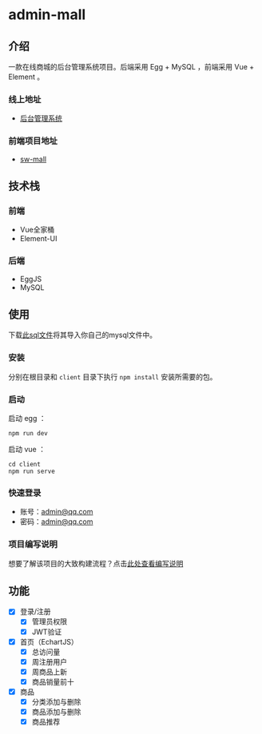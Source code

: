 # admin-mall

## 介绍

一款在线商城的后台管理系统项目。后端采用 Egg + MySQL ，前端采用 Vue + Element 。

### 线上地址

- [后台管理系统](http://mall.evelance.cn/admin)

### 前端项目地址

- [sw-mall](https://github.com/evestorm/sw-mall)

## 技术栈

### 前端

- Vue全家桶
- Element-UI

### 后端

- EggJS
- MySQL

## 使用

下载[此sql文件](sw-mall.sql)将其导入你自己的mysql文件中。

### 安装

分别在根目录和 `client` 目录下执行 `npm install` 安装所需要的包。

### 启动

启动 egg ：

```shell
npm run dev
```

启动 vue ：

```shell
cd client
npm run serve
```

### 快速登录

- 账号：admin@qq.com
- 密码：admin@qq.com

### 项目编写说明

想要了解该项目的大致构建流程？点击[此处查看编写说明](./note_with_toc.md)

## 功能

- [x] 登录/注册
  - [x] 管理员权限
  - [x] JWT验证
- [x] 首页（EchartJS）
  - [x] 总访问量
  - [x] 周注册用户
  - [x] 周商品上新
  - [x] 商品销量前十
- [x] 商品
  - [x] 分类添加与删除
  - [x] 商品添加与删除
  - [x] 商品推荐
